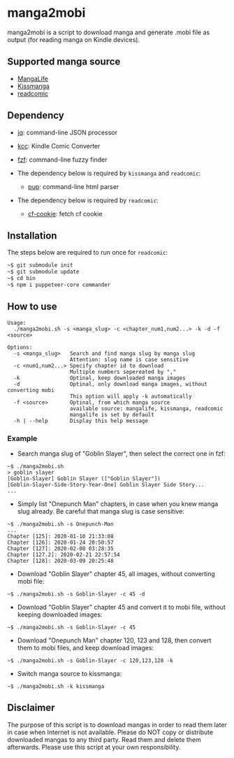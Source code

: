 manga2mobi
==========

manga2mobi is a script to download manga and generate .mobi file as output (for reading manga on Kindle devices).

## Supported manga source

- [MangaLife](https://manga4life.com/)
- [Kissmanga](https://kissmanga.org/)
- [readcomic](https://readcomiconline.to/)

## Dependency

- [jq](https://stedolan.github.io/jq/download/): command-line JSON processor
- [kcc](https://github.com/ciromattia/kcc): Kindle Comic Converter
- [fzf](https://github.com/junegunn/fzf): command-line fuzzy finder

- The dependency below is required by `kissmanga` and `readcomic`:

    - [pup](https://github.com/EricChiang/pup): command-line html parser

- The dependency below is required by `readcomic`:

    - [cf-cookie](https://github.com/KevCui/cf-cookie): fetch cf cookie

## Installation

The steps below are required to run once for `readcomic`:

```bash
~$ git submodule init
~$ git submodule update
~$ cd bin
~$ npm i puppeteer-core commander
```

## How to use

```
Usage:
  ./manga2mobi.sh -s <manga_slug> -c <chapter_num1,num2...> -k -d -f <source>

Options:
  -s <manga_slug>   Search and find manga slug by manga slug
                    Attention: slug name is case sensitive
  -c <num1,num2...> Specify chapter id to download
                    Multiple numbers sepereated by ","
  -k                Optinal, keep downloaded manga images
  -d                Optinal, only download manga images, without converting mobi
                    This option will apply -k automatically
  -f <source>       Optinal, from which manga source
                    available source: mangalife, kissmanga, readcomic
                    mangalife is set by default
  -h | --help       Display this help message
```

### Example

- Search manga slug of "Goblin Slayer", then select the correct one in fzf:

```
~$ ./manga2mobi.sh
> goblin slayer
[Goblin-Slayer] Goblin Slayer (["Goblin Slayer"])
[Goblin-Slayer-Side-Story-Year-One] Goblin Slayer Side Story...
...
```

- Simply list "Onepunch Man" chapters, in case when you knew manga slug already. Be careful that manga slug is case sensitive:

```
~$ ./manga2mobi.sh -s Onepunch-Man
...
Chapter [125]: 2020-01-10 21:33:08
Chapter [126]: 2020-01-24 20:50:57
Chapter [127]: 2020-02-08 03:28:35
Chapter [127.2]: 2020-02-21 22:57:54
Chapter [128]: 2020-03-09 20:25:48
```

- Download "Goblin Slayer" chapter 45, all images, without converting mobi file:

```
~$ ./manga2mobi.sh -s Goblin-Slayer -c 45 -d
```

- Download "Goblin Slayer" chapter 45 and convert it to mobi file, without keeping downloaded images:

```
~$ ./manga2mobi.sh -s Goblin-Slayer -c 45
```

- Download "Onepunch Man" chapter 120, 123 and 128, then convert them to mobi files, and keep download images:

```
~$ ./manga2mobi.sh -s Goblin-Slayer -c 120,123,128 -k
```

- Switch manga source to kissmanga:

```
~$ ./manga2mobi.sh -k kissmanga
```

## Disclaimer

The purpose of this script is to download mangas in order to read them later in case when Internet is not available. Please do NOT copy or distribute downloaded mangas to any third party. Read them and delete them afterwards. Please use this script at your own responsibility.

